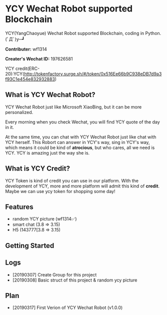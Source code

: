 # YCY Wechat Robot supported Blockchain
YCY(YangChaoyue) Wechat Robot supported Blockchain, coding in Python. (ﾟДﾟ)y─┛

**Contributer:** wf1314

**Creater's Wechat ID:** 197626581

YCY credit(ERC-20):YCY(http://tokenfactory.surge.sh/#/token/0x516Ee66b9C938eDB7d9a3f93C1e454e832932883)

## What is YCY Wechat Robot?

YCY Wechat Robot just like Microsoft XiaoBing, but it can be more personalized.

Every morning when you check Wechat, you will find YCY quote of the day in it. 

At the same time, you can chat with YCY Wechat Robot just like chat with YCY herself. This Robort can answer in YCY's way, sing in YCY's way, which means it could be kind of **atrocious**, but who cares, all we need is YCY. YCY is amazing just the way she is.

## What is YCY Credit?

YCY Token is kind of credit you can use in our platform. With the development of YCY, more and more platform will admit this kind of **credit**. Maybe we can use ycy token for shopping some day!

## Features

- random YCY picture (wf1314✅)
- smart chat (3.8 => 3.15)
- H5 (143777[3.8 => 3.15)

## Getting Started

## Logs

- [20190307] Create Group for this project
- [20190308] Basic struct of this project & random ycy picture

## Plan

- [20190317] First Verion of YCY Wechat Robot (v1.0.0)

